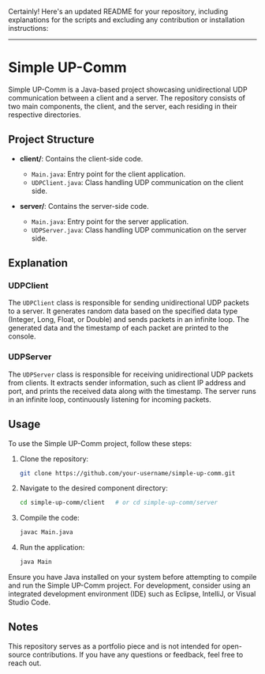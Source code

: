 Certainly! Here's an updated README for your repository, including explanations for the scripts and excluding any contribution or installation instructions:

---

# Simple UP-Comm

Simple UP-Comm is a Java-based project showcasing unidirectional UDP communication between a client and a server. The repository consists of two main components, the client, and the server, each residing in their respective directories.

## Project Structure

- **client/**: Contains the client-side code.
  - `Main.java`: Entry point for the client application.
  - `UDPClient.java`: Class handling UDP communication on the client side.

- **server/**: Contains the server-side code.
  - `Main.java`: Entry point for the server application.
  - `UDPServer.java`: Class handling UDP communication on the server side.

## Explanation

### UDPClient

The `UDPClient` class is responsible for sending unidirectional UDP packets to a server. It generates random data based on the specified data type (Integer, Long, Float, or Double) and sends packets in an infinite loop. The generated data and the timestamp of each packet are printed to the console.

### UDPServer

The `UDPServer` class is responsible for receiving unidirectional UDP packets from clients. It extracts sender information, such as client IP address and port, and prints the received data along with the timestamp. The server runs in an infinite loop, continuously listening for incoming packets.

## Usage

To use the Simple UP-Comm project, follow these steps:

1. Clone the repository:

    ```bash
    git clone https://github.com/your-username/simple-up-comm.git
    ```

2. Navigate to the desired component directory:

    ```bash
    cd simple-up-comm/client   # or cd simple-up-comm/server
    ```

3. Compile the code:

    ```bash
    javac Main.java
    ```

4. Run the application:

    ```bash
    java Main
    ```

Ensure you have Java installed on your system before attempting to compile and run the Simple UP-Comm project. For development, consider using an integrated development environment (IDE) such as Eclipse, IntelliJ, or Visual Studio Code.

## Notes

This repository serves as a portfolio piece and is not intended for open-source contributions. If you have any questions or feedback, feel free to reach out.
